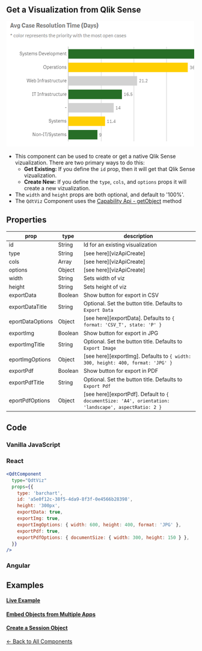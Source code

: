 ## Get a Visualization from Qlik Sense

![QdtViz](../assets/embedded.png?raw=true "QdtViz")

- This component can be used to create or get a native Qlik Sense vizualization. There are two primary ways to do this:
  - **Get Existing:** If you define the `id` prop, then it will get that Qlik Sense vizualization.
  - **Create New:** If you define the `type`, `cols`, and `options` props it will create a new vizualization. 
- The `width` and `height` props are both optional, and default to '100%'.
- The `QdtViz` Component uses the [Capability Api - getObject](https://help.qlik.com/en-US/sense-developer/November2019/Subsystems/APIs/Content/Sense_ClientAPIs/CapabilityAPIs/AppAPI/getObject-method.htm)
method

## Properties

 prop             | type          | description   |
| ---------------- | ------------- | ------------- |
| id               | String        | Id for an existing visualization |
| type             | String        | [see here][vizApiCreate] |
| cols             | Array         | [see here][vizApiCreate] |
| options          | Object        | [see here][vizApiCreate] |
| width            | String        | Sets width of viz |
| height           | String        | Sets height of viz |
| exportData       | Boolean       | Show button for export in CSV |
| exportDataTitle  | String        | Optional. Set the button title. Defaults to `Export Data`  |
| eportDataOptions | Object        | [see here][exportData]. Defaults to `{ format: 'CSV_T', state: 'P' }` |
| exportImg        | Boolean       | Show button for export in JPG |
| exportImgTitle   | String        | Optional. Set the button title. Defaults to `Export Image`  |
| eportImgOptions  | Object        | [see here][exportImg]. Defaults to `{ width: 300, height: 400, format: 'JPG' }` |
| exportPdf        | Boolean       | Show button for export in PDF |
| exportPdfTitle   | String        | Optional. Set the button title. Defaults to `Export Pdf`  |
| eportPdfOptions  | Object        | [see here][exportPdf]. Default to `{ documentSize: 'A4', orientation: 'landscape', aspectRatio: 2 }` |       |

## Code

### Vanilla JavaScript

### React

```jsx
<QdtComponent
  type="QdtViz"
  props={{
    type: 'barchart',
    id: 'a5e0f12c-38f5-4da9-8f3f-0e4566b28398',
    height: '300px',
    exportData: true,
    exportImg: true,
    exportImgOptions: { width: 600, height: 400, format: 'JPG' },
    exportPdf: true,
    exportPdfOptions: { documentSize: { width: 300, height: 150 } },
  }}
/>
```

### Angular



## Examples


#### [Live Example](https://qdt-apps.qlik.com/qdt-components/react/#/embed-object)

#### [Embed Objects from Multiple Apps](https://qdt-apps.qlik.com/qdt-components/react/#/embed-object-multi-app)

#### [Create a Session Object](https://qdt-apps.qlik.com/qdt-components/react/#/session-object)

[← Back to All Components](https://github.com/qlik-demo-team/qdt-components/tree/more-docs#components)